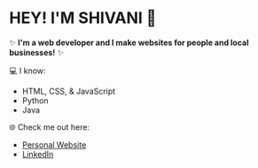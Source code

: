 # **HEY! I'M SHIVANI 👋**

✨ **I'm a web developer and I make websites for people and local businesses!** ✨  

💻 I know:  
- HTML, CSS, & JavaScript  
- Python  
- Java  

🌐 Check me out here:  
- [Personal Website](https://shivani-devs.github.io/Shivani.github.io/)  
- [LinkedIn](https://www.linkedin.com/in/shivani-saravanan-/)  
